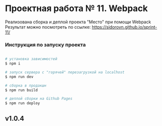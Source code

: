 # Проектная работа № 11. Webpack
Реализована сборка и деплой проекта "Место" при помощи Webpack
Результат можно посмотреть по ссылке:
https://sidorovn.github.io/sprint-11/

### Инструкция по запуску проекта
```bash

# установка зависимостей
$ npm i

# запуск сервера с "горячей" перезагрузкой на localhost
$ npm run dev

# сборка в продакшн
$ npm run build

# деплой сборки на Github Pages
$ npm run deploy

```

## v1.0.4



